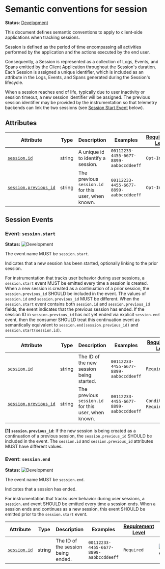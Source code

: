 <!--- Hugo front matter used to generate the website version of this page:
linkTitle: Session
--->

# Semantic conventions for session

**Status**: [Development][DocumentStatus]

This document defines semantic conventions to apply to client-side applications when tracking sessions.

Session is defined as the period of time encompassing all activities performed by the application and the actions
executed by the end user.

Consequently, a Session is represented as a collection of Logs, Events, and Spans emitted by the Client Application
throughout the Session's duration. Each Session is assigned a unique identifier, which is included as an attribute in
the Logs, Events, and Spans generated during the Session's lifecycle.

When a session reaches end of life, typically due to user inactivity or session timeout, a new session identifier
will be assigned. The previous session identifier may be provided by the instrumentation so that telemetry
backends can link the two sessions (see [Session Start Event](#event-sessionstart) below).

## Attributes

<!-- semconv session-id -->
<!-- NOTE: THIS TEXT IS AUTOGENERATED. DO NOT EDIT BY HAND. -->
<!-- see templates/registry/markdown/snippet.md.j2 -->
<!-- prettier-ignore-start -->
<!-- markdownlint-capture -->
<!-- markdownlint-disable -->

| Attribute  | Type | Description  | Examples  | [Requirement Level](https://opentelemetry.io/docs/specs/semconv/general/attribute-requirement-level/) | Stability | Role |
|---|---|---|---|---|---|---|
| [`session.id`](/docs/registry/attributes/session.md) | string | A unique id to identify a session. | `00112233-4455-6677-8899-aabbccddeeff` | `Opt-In` | ![Development](https://img.shields.io/badge/-development-blue) | |
| [`session.previous_id`](/docs/registry/attributes/session.md) | string | The previous `session.id` for this user, when known. | `00112233-4455-6677-8899-aabbccddeeff` | `Opt-In` | ![Development](https://img.shields.io/badge/-development-blue) | |

<!-- markdownlint-restore -->
<!-- prettier-ignore-end -->
<!-- END AUTOGENERATED TEXT -->
<!-- endsemconv -->

## Session Events

### Event: `session.start`

<!-- semconv event.session.start -->
<!-- NOTE: THIS TEXT IS AUTOGENERATED. DO NOT EDIT BY HAND. -->
<!-- see templates/registry/markdown/snippet.md.j2 -->
<!-- prettier-ignore-start -->
<!-- markdownlint-capture -->
<!-- markdownlint-disable -->

**Status:** ![Development](https://img.shields.io/badge/-development-blue)

The event name MUST be `session.start`.

Indicates that a new session has been started, optionally linking to the prior session.

For instrumentation that tracks user behavior during user sessions, a `session.start` event MUST be emitted every time a session is created. When a new session is created as a continuation of a prior session, the `session.previous_id` SHOULD be included in the event. The values of `session.id` and `session.previous_id` MUST be different.
When the `session.start` event contains both `session.id` and `session.previous_id` fields, the event indicates that the previous session has ended. If the session ID in `session.previous_id` has not yet ended via explicit `session.end` event, then the consumer SHOULD treat this continuation event as semantically equivalent to `session.end(session.previous_id)` and `session.start(session.id)`.

| Attribute  | Type | Description  | Examples  | [Requirement Level](https://opentelemetry.io/docs/specs/semconv/general/attribute-requirement-level/) | Stability | Role |
|---|---|---|---|---|---|---|
| [`session.id`](/docs/registry/attributes/session.md) | string | The ID of the new session being started. | `00112233-4455-6677-8899-aabbccddeeff` | `Required` | ![Development](https://img.shields.io/badge/-development-blue) | |
| [`session.previous_id`](/docs/registry/attributes/session.md) | string | The previous `session.id` for this user, when known. | `00112233-4455-6677-8899-aabbccddeeff` | `Conditionally Required` [1] | ![Development](https://img.shields.io/badge/-development-blue) | |

**[1] `session.previous_id`:** If the new session is being created as a continuation of a previous session, the `session.previous_id` SHOULD be included in the event. The `session.id` and `session.previous_id` attributes MUST have different values.

<!-- markdownlint-restore -->
<!-- prettier-ignore-end -->
<!-- END AUTOGENERATED TEXT -->
<!-- endsemconv -->

### Event: `session.end`

<!-- semconv event.session.end -->
<!-- NOTE: THIS TEXT IS AUTOGENERATED. DO NOT EDIT BY HAND. -->
<!-- see templates/registry/markdown/snippet.md.j2 -->
<!-- prettier-ignore-start -->
<!-- markdownlint-capture -->
<!-- markdownlint-disable -->

**Status:** ![Development](https://img.shields.io/badge/-development-blue)

The event name MUST be `session.end`.

Indicates that a session has ended.

For instrumentation that tracks user behavior during user sessions, a `session.end` event SHOULD be emitted every time a session ends. When a session ends and continues as a new session, this event SHOULD be emitted prior to the `session.start` event.

| Attribute  | Type | Description  | Examples  | [Requirement Level](https://opentelemetry.io/docs/specs/semconv/general/attribute-requirement-level/) | Stability | Role |
|---|---|---|---|---|---|---|
| [`session.id`](/docs/registry/attributes/session.md) | string | The ID of the session being ended. | `00112233-4455-6677-8899-aabbccddeeff` | `Required` | ![Development](https://img.shields.io/badge/-development-blue) | |

<!-- markdownlint-restore -->
<!-- prettier-ignore-end -->
<!-- END AUTOGENERATED TEXT -->
<!-- endsemconv -->

[DocumentStatus]: https://opentelemetry.io/docs/specs/otel/document-status
